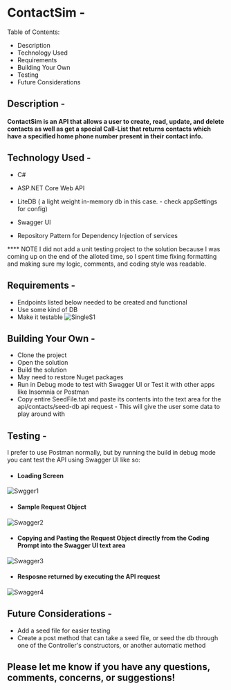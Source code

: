 # ContactSim -

Table of Contents:
* Description
* Technology Used
* Requirements
* Building Your Own
* Testing
* Future Considerations


## Description -
#### ContactSim is an API that allows a user to create, read, update, and delete contacts as well as get a special Call-List that returns contacts which have a specified home phone number present in their contact info.


## Technology Used - 
* C#
* ASP.NET Core Web API
* LiteDB ( a light weight in-memory db in this case. - check appSettings for config)
* Swagger UI

* Repository Pattern for Dependency Injection of services

**** NOTE I did not add a unit testing project to the solution because I was coming up on the end of the alloted time, so I spent time fixing formatting and making sure my logic, comments, and coding style was readable.


## Requirements -

* Endpoints listed below needed to be created and functional
* Use some kind of DB
* Make it testable
![SingleS1](https://user-images.githubusercontent.com/53095806/182327737-23e2501e-dde7-436f-a8ec-4417242d352e.jpg)


## Building Your Own - 
* Clone the project
* Open the solution
* Build the solution
* May need to restore Nuget packages
* Run in Debug mode to test with Swagger UI or Test it with other apps like Insomnia or Postman
* Copy entire SeedFile.txt and paste its contents into the text area for the api/contacts/seed-db api request - This will give the user some data to play around with


## Testing - 
I prefer to use Postman normally, but by running the build in debug mode you cant test the API using Swagger UI like so:

* #### Loading Screen
![Swgger1](https://user-images.githubusercontent.com/53095806/182326605-7d94140e-1d0c-4823-98e2-163f43d4cc7b.jpg)

* #### Sample Request Object
![Swagger2](https://user-images.githubusercontent.com/53095806/182326630-b1a0aa71-54b0-46ce-8e60-d89165abddf2.jpg)

* #### Copying and Pasting the Request Object directly from the Coding Prompt into the Swagger UI text area
![Swagger3](https://user-images.githubusercontent.com/53095806/182326653-1cd01dc7-a7e2-4cd0-927b-8492f253b327.jpg)

* #### Resposne returned by executing the API request
![Swagger4](https://user-images.githubusercontent.com/53095806/182326662-a8c93612-c3f4-4052-9c56-d33574f5c29e.jpg)

## Future Considerations -
* Add a seed file for easier testing
* Create a post method that can take a seed file, or seed the db through one of the Controller's constructors, or another automatic method


## Please let me know if you have any questions, comments, concerns, or suggestions!
